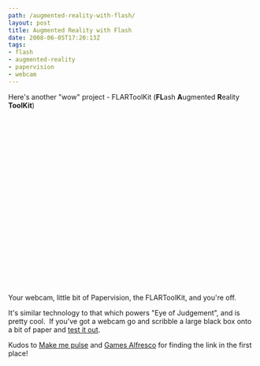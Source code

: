 ```yaml
---
path: /augmented-reality-with-flash/
layout: post
title: Augmented Reality with Flash
date: 2008-06-05T17:20:13Z
tags:
- flash
- augmented-reality
- papervision
- webcam
---
```


Here's another "wow" project - FLARToolKit (<strong>FL</strong>ash <strong>A</strong>ugmented <strong>R</strong>eality <strong>ToolKit</strong>)

<object classid="clsid:d27cdb6e-ae6d-11cf-96b8-444553540000" width="425" height="344" codebase="http://download.macromedia.com/pub/shockwave/cabs/flash/swflash.cab#version=6,0,40,0"><param name="src" value="http://www.youtube.com/v/5-_Mf722QlM&amp;rel=0" /><embed type="application/x-shockwave-flash" width="425" height="344" src="http://www.youtube.com/v/5-_Mf722QlM&amp;rel=0"></embed></object>

Your webcam, little bit of Papervision, the FLARToolKit, and you're off.

It's similar technology to that which powers "Eye of Judgement", and is pretty cool.  If you've got a webcam go and scribble a large black box onto a bit of paper and <a href="http://saqoosha.net/lab/FLARToolKit/2/" target="_blank">test it out</a>.

Kudos to <a href="http://blog.makemepulse.com/2008/06/04/flartookit-augmented-reality-in-flash/" target="_blank">Make me pulse</a> and <a href="http://gamesalfresco.com/" target="_blank">Games Alfresco</a> for finding the link in the first place!
